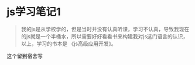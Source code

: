 # js学习笔记1

>我的js是从学校学的，但是当时并没有认真听课，学习不认真，导致我现在的js就是一个半桶水，所以需要好好看看书来构建我对js这门语言的认识，以上，学习的书本是 《js高级应用开发》。

这个留到宿舍写